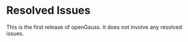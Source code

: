 # Resolved Issues<a name="EN-US_TOPIC_0244801143"></a>

This is the first release of openGauss. It does not involve any resolved issues.

